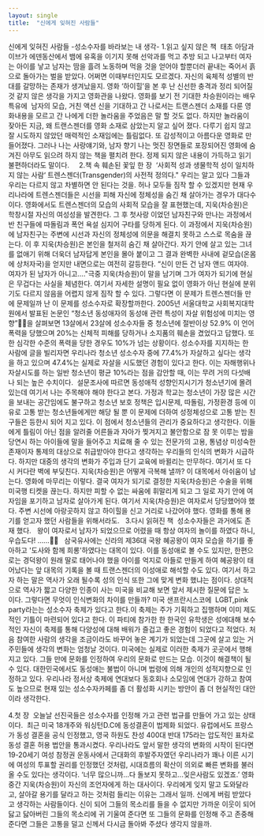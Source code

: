 ```yaml
---
layout: single
title:  "신에게 잊혀진 사람들"
---
```


신에게 잊혀진 사람들
-성소수자를 바라보는 내 생각-
1.읽고 싶지 않은 책 
 태초 아담과 이브가 에덴동산에서 뱀에 유혹을 이기지 못해 선악과를 먹고 추방 되고 나고부터 여자는 아이를 낳고 남자는 땀을 흘려 노동하며 먹을 것을 얻어야 할뿐더러 끝내는 죽어서 흙으로 돌아가는 벌을 받았다. 어쩌면 이때부터인지도 모르겠다. 자신의 육체적 성별의 반대를 갈망하는 존재가 생겨났을지. 영화 ‘하이힐’을 본 후 난 신선한 충격과 정리 되어질 것 같지 않은 생각을 가지고 영화관을 나왔다. 영화를 보기 전 기대한 차승원이라는 배우 특유에  남자의 모습, 거친 액션 신을 기대하고 간 나로서는 트랜스젠더 소재를 다룬 영화내용을 모르고 간 나에게 더한 놀라움을 주었음은 말 할 것도 없다. 하지만 놀라움이 잦아든 지금, 왜 트랜스젠더를 영화 소재로 삼았는지 알고 싶어 졌다. 다루기 쉽지 않고 잘 시도하지 않았던 매력적인 소재임에는 틀림없다. 또 감성적이고 아름다운 영화로 만들어졌다. 그러나 나는 사랑얘기와, 남자 향기 나는 멋진 장면들로 포장되어진 영화에 숨겨진 아무도 읽으려 하지 않는 책을 펼치려 한다. 정제 되지 않은 내용이 가득하고 읽기 불편하더라도 말이다.   
 
2.책 속 훼손된 꽃잎 한 장 
 ‘사회적 성과 생물학적 성이 일치하지 않는 사람‘ 트렌스젠더(Transgender)의 사전적 정의다." 우리는 알고 있다 그들과 우리는 다르지 않고 차별하면 안 된다는 것을. 허나 모두들 짐작 할 수 있겠지만 현재 우리나라에 트렌스젠더들은 시선을 피해 자신에 정체성을 숨긴 채 살아가는 경우가 대다수이다. 영화에서도 트렌스젠더의 모습의 사회적 모습을 잘 표현했는데, 지욱(차승원)은 학창시절 자신의 여성성을 발견한다. 그 후 첫사랑 이었던 남자친구와 만나는 과정에서 반 친구들에 따돌림과 폭언 욕설 심지어 구타를 당하게 된다. 이 과정에서 지욱(차승원)에 남자친구는 주변에 시선과 자신의 정체성에 의문을 해결치 못하고 스스로 목숨을 끊는다. 이 후 지욱(차승원)은 본인을 철저히 숨긴 채 살아간다. 자기 안에 살고 있는 그녀를 없애기 위해 더욱더 남자답게 본인을 몰아 붙이고 그 결과 완벽한 사내에 겉모습(온몸에 상처자국)을 얻지만 내면으로는 여전히 갈등한다. “신이 만든 건 남자 앤드 여자야. 여자가 된 남자가 아니고…."극중 지욱(차승원)이 말을 남기며 그가 여자가 되기에 현실은 무겁다는 사실을 체념한다. 여기서 자세한 설명이 필요 없이 영화가 아닌 현실에 분위기도 다르지 않음을 어렵지 않게 짐작 할 수 있다. 그렇다면 이 문제가 트렌스젠더들 만에 문제일까 난 이 문제를 성소수자로 확장할까한다. 2005년 서울대학교 사회복지대학원에서 발표된 논문인 “청소년 동성애자의 동성애 관련 특성이 자살 위험성에 미치는 영향”을 살펴보면 13살에서 23살에 성소수자들 중 청소년에 절반이상 52.9% 이 언어폭력을 당했으며 20%는 신체적 피해를 당하거나 소지품의 훼손을 겼었다고 답했다. 또한 심각한 수준의 폭력을 당한 경우도 10%가 넘는 상황이다. 성소수자를 지지하는 한 사람에 글을 빌리자면 우리나라 청소년 성소수자 중에 77.4%가 자살하고 싶다는 생각을 하고 있으며 47.4%는 실제로 자살을 시도했던 경험이 있다고 한다. 이는 자해행위나 자살시도를 하는 일반 청소년이 평균 10%라는 점을 감안할 때, 이는 무려 거의 다섯배나 되는 높은 수치이다.  설문조사에 따르면 동성애적 성향인지시기가 청소년기에 몰려 있는데 여기서 나는 주목해야 해야 한다고 본다. 가정과 학교는 청소년이 가장 많은 시간을 보내는 공간임에도 불구하고 청소년 보호 정책은 입시문제, 따돌림, 가정환경 등에 이유로 고통 받는 청소년들에게만 해당 될 뿐 이 문제에 더하여 성정체성으로 고통 받는 친구들은 등한시 되어 지고 있다. 이 점에서 청소년들의 관리가 중요하다고 생각한다. 이들에게 틀림이 아닌 점을 알려줄 어른들과 자아가 찢겨지고 불안함으로 잠 못 이루는 밤을 당연시 하는 아이들에 말을 들어주고 치료해 줄 수 있는 전문가의 고용, 통념상 미성숙한 존재이자 통제의 대상으로 취급받아야 한다고 생각하는 우리들의 인식의 변화가 시급하다. 하지만 대중의 생각의 변화가 주입과 단기 교육에 바뀔리는 만무하다. 여기서 또 다시 커다란 벽에 부딪친다. 지욱(차승원)은 어떻게 극복해 낼까? 이 대목에서 아쉬움이 남는다. 영화에 마무리는 이렇다. 결국 여자가 되기로 결정한 지욱(차승원)은 수술을 위해 미국행 티켓을 끊는다. 하지만 피할 수 없는 싸움에 휘말리게 되고 그 일로 자기 안에 여자임을 포기하고 남자로 살아가게 된다. 여기서 지욱(차승원)은 여자로서 당당했어야 했다. 주변 시선에 아랑곳하지 않고 하이힐을 신고 거리로 나갔어야 했다. 영화를 통해 용기를 얻고자 했던 사람들을 위해서라도.
 
3.다시 읽혀진 책
 성소수자들은 과거에도 존재 했다. 
 
왕이 여자로서 남자가 되었으므로 어렸을 때 항상 여자의 놀이를 하였다 하니, 
우습도다! ……
 
삼국유사에는 신라의 제36대 국왕 혜공왕이 여자 모습을 하기를 좋아하고 '도사와 함께 희롱'하였다는 대목이 있다. 이를 동성애로 볼 수도 있지만, 한편으로는 경덕왕이 원래 딸로 태어나야 했을 아이를 억지로 아들로 만들게 하여 혜공왕이 태어났다는 앞 대목의 기록을 볼 때 트랜스젠더의 이성애로 해석할 수도 있다. 여기서 하고자 하는 말은 역사가 오래 될수록 성의 인식 또한 그에 맞게 변화 했냐는 점이다. 상대적으로 역사가 짧고 다양한 인종이 사는 미국을 비교해 보면 앞서 제시한 질문에 답은 노 이다. 그렇다면 무엇이 인식변화의 차이를 만들까? 미국 샌프란시스코에  LGBT,pink party라는는 성소수자 축제가 있다고 한다.이 축제는 주가 기획하고 집행하며 이미 제도적인 기틀이 마련되어 있다고 한다. 이 파티에 참가한 한 한국인 유학생은 성에대해 보수적인 자신이 축제를 통해 다양성에 대해 배워가 즐겁고 좋은 경험이 되었다고 적었다. 처음 참여한 사람의 생각을 조금이라도 바꾸어 놓은 계기가 되었는데 그곳에 살고 있는 거주민들에 생각의 변화는 엄청날 것이다. 미국에는 실제로 이러한 축제가 곳곳에서 행해지고 있다. 그들 만에 문화를 인정하여 우리의 문화로 만드는 모습. 이것이 해결책이 될 수 있다. 대한민국에서도 동성애는 불법이 아니며 법령에 의해 개인의 성적지향으로 인정하고 있다. 우리나라 정서상 축제에 연대보다 동호회나 소모임에 연대가 강하고 참여도 높으므로 현재 있는 성소수자카페를 좀 더 활성화 시키는 방안이 좀 더 현실적인 대안이라 생각한다. 
 
 
 
 

4.첫 장
 오늘날 선진국들은 성소수자를 인정해 가고 관련 법규를 만들어 가고 있는 상태이다.  최근 미국 18개주와 워싱턴D.C에 동성결혼이 법제화 되었다. 유럽에서도 프랑스가 동성 결혼을 공식 인정했고, 영국 하원도 찬성 400대 반대 175라는 압도적인 표차로 동성 결혼 허용 법안을 통과시켰다. 우리나라도 앞서 말한 생각의 변화의 시작이 된다면 19-20세기 여성 참정권 운동사에서 근대화의 후발주자였던 우리나라가 꽤나 이른 시기에 여성의 투표할 권리를 인정했던 것처럼, 시대흐름의 확산이 의외로 빠른 변화를 불러 올 수도 있다는 생각이다. 
‘너무 많으니까...다 돌보지 못하고...잊은사람도 있겠죠.’
영화 중간 지욱(차승원)이 자신의 조언자에게 하는 대사이다. 우리에게 잊지 말고 도와달라고, 살아갈 용기를 달라고 하는 것처럼 들리는 이유는 그래서 일까. 신에게 버림 받았다고 생각하는 사람들이다. 신이 되어 그들의 목소리를 들을 수 없지만 가까운 이웃이 되어 닳고 닳아버린 그들의 목소리에 귀 기울여 준다면 또 그들의 문화를 인정해 주고 존중해 준다면 그들은 고통을 덜고 신께서 다시금 돌아봐 주셨다 생각지 않을까.

